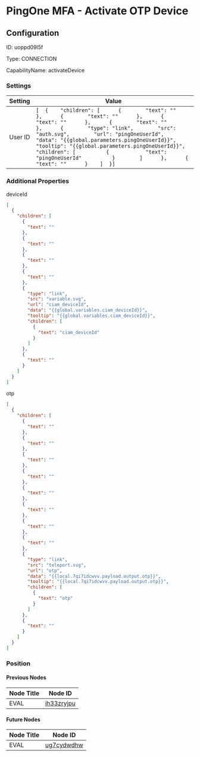 # PingOne MFA - Activate OTP Device
## Configuration
ID:  uoppd09l5f

Type: CONNECTION 

CapabilityName: activateDevice

### Settings
| Setting | Value  |
| :------------------------ | ---------------------------------------- |
| User ID |```[  {    "children": [      {        "text": ""      },      {        "text": ""      },      {        "text": ""      },      {        "text": ""      },      {        "type": "link",        "src": "auth.svg",        "url": "pingOneUserId",        "data": "{{global.parameters.pingOneUserId}}",        "tooltip": "{{global.parameters.pingOneUserId}}",        "children": [          {            "text": "pingOneUserId"          }        ]      },      {        "text": ""      }    ]  }] ```|





### Additional Properties
deviceId
```json 
[
  {
    "children": [
      {
        "text": ""
      },
      {
        "text": ""
      },
      {
        "text": ""
      },
      {
        "text": ""
      },
      {
        "type": "link",
        "src": "variable.svg",
        "url": "ciam_deviceId",
        "data": "{{global.variables.ciam_deviceId}}",
        "tooltip": "{{global.variables.ciam_deviceId}}",
        "children": [
          {
            "text": "ciam_deviceId"
          }
        ]
      },
      {
        "text": ""
      }
    ]
  }
]
```


otp
```json 
[
  {
    "children": [
      {
        "text": ""
      },
      {
        "text": ""
      },
      {
        "text": ""
      },
      {
        "text": ""
      },
      {
        "text": ""
      },
      {
        "text": ""
      },
      {
        "text": ""
      },
      {
        "text": ""
      },
      {
        "type": "link",
        "src": "teleport.svg",
        "url": "otp",
        "data": "{{local.7qi7idcwvv.payload.output.otp}}",
        "tooltip": "{{local.7qi7idcwvv.payload.output.otp}}",
        "children": [
          {
            "text": "otp"
          }
        ]
      },
      {
        "text": ""
      }
    ]
  }
]
```





### Position

#### Previous Nodes
| Node Title | Node ID |
| :------------- | ------------ |
| EVAL | [ih33zryjpu](./ih33zryjpu.md) | 
 
 #### Future Nodes
| Node Title | Node ID |
| :------------- | ------------ |
| EVAL |[ug7cydwdhw](./ug7cydwdhw.md) | 